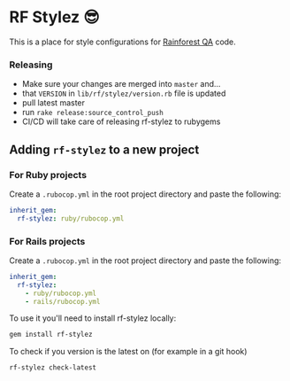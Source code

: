 # RF Stylez 😎

This is a place for style configurations for [Rainforest QA](https://www.rainforestqa.com/about/) code.

### Releasing

- Make sure your changes are merged into `master` and...
- that `VERSION` in `lib/rf/stylez/version.rb` file is updated
- pull latest master
- run `rake release:source_control_push`
- CI/CD will take care of releasing rf-stylez to rubygems

## Adding `rf-stylez` to a new project

### For Ruby projects
Create a `.rubocop.yml` in the root project directory and paste the following:
```yml
inherit_gem:
  rf-stylez: ruby/rubocop.yml
```

### For Rails projects
Create a `.rubocop.yml` in the root project directory and paste the following:
```yml
inherit_gem:
  rf-stylez:
    - ruby/rubocop.yml
    - rails/rubocop.yml
```

To use it you'll need to install rf-stylez locally:
```bash
gem install rf-stylez
```

To check if you version is the latest on (for example in a git hook)
```bash
rf-stylez check-latest
```
